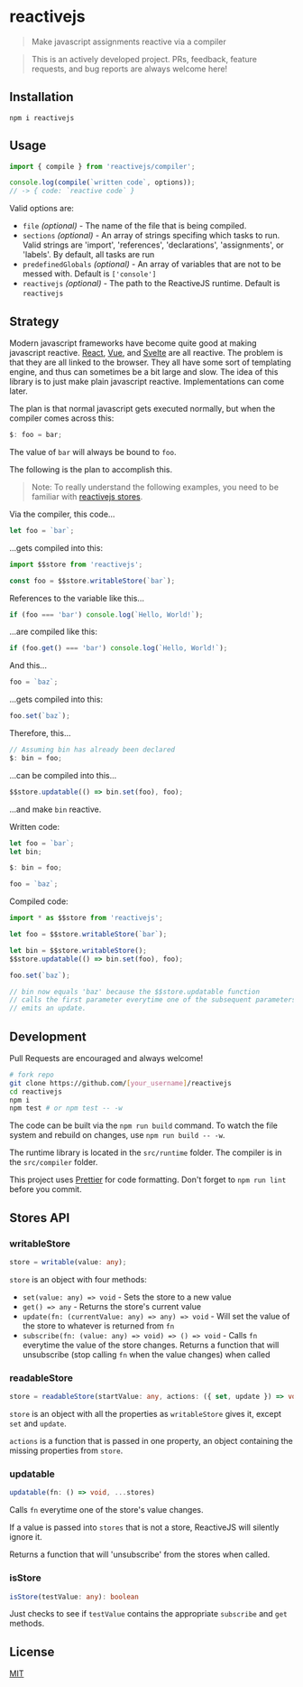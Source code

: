 # reactivejs

> Make javascript assignments reactive via a compiler

> This is an actively developed project. PRs, feedback, feature requests, and bug reports are always welcome here!

## Installation

```shell
npm i reactivejs
```

## Usage

```js
import { compile } from 'reactivejs/compiler';

console.log(compile(`written code`, options));
// -> { code: `reactive code` }
```

Valid options are:

-   `file` _(optional)_ - The name of the file that is being compiled.
-   `sections` _(optional)_ - An array of strings specifing which tasks to run. Valid strings are 'import', 'references', 'declarations', 'assignments', or 'labels'. By default, all tasks are run
-   `predefinedGlobals` _(optional)_ - An array of variables that are not to be messed with. Default is `['console']`
-   `reactivejs` _(optional)_ - The path to the ReactiveJS runtime. Default is `reactivejs`

## Strategy

Modern javascript frameworks have become quite good at making javascript reactive. [React](https://reactjs.org), [Vue](https://vuejs.org), and [Svelte](https://svelte.dev) are all reactive. The problem is that they are all linked to the browser. They all have some sort of templating engine, and thus can sometimes be a bit large and slow. The idea of this library is to just make plain javascript reactive. Implementations can come later.

The plan is that normal javascript gets executed normally, but when the compiler comes across this:

```js
$: foo = bar;
```

The value of `bar` will always be bound to `foo`.

The following is the plan to accomplish this.

> Note: To really understand the following examples, you need to be familiar with [reactivejs stores](#stores-api).

Via the compiler, this code...

```js
let foo = `bar`;
```

...gets compiled into this:

```js
import $$store from 'reactivejs';

const foo = $$store.writableStore(`bar`);
```

References to the variable like this...

```js
if (foo === 'bar') console.log(`Hello, World!`);
```

...are compiled like this:

```js
if (foo.get() === 'bar') console.log(`Hello, World!`);
```

And this...

```js
foo = `baz`;
```

...gets compiled into this:

```js
foo.set(`baz`);
```

Therefore, this...

```js
// Assuming bin has already been declared
$: bin = foo;
```

...can be compiled into this...

```js
$$store.updatable(() => bin.set(foo), foo);
```

...and make `bin` reactive.

Written code:

```js
let foo = `bar`;
let bin;

$: bin = foo;

foo = `baz`;
```

Compiled code:

```js
import * as $$store from 'reactivejs';

let foo = $$store.writableStore(`bar`);

let bin = $$store.writableStore();
$$store.updatable(() => bin.set(foo), foo);

foo.set(`baz`);

// bin now equals 'baz' because the $$store.updatable function
// calls the first parameter everytime one of the subsequent parameters
// emits an update.
```

## Development

Pull Requests are encouraged and always welcome!

```sh
# fork repo
git clone https://github.com/[your_username]/reactivejs
cd reactivejs
npm i
npm test # or npm test -- -w
```

The code can be built via the `npm run build` command. To watch the file system and rebuild on changes, use `npm run build -- -w`.

The runtime library is located in the `src/runtime` folder. The compiler is in the `src/compiler` folder.

This project uses [Prettier](https://prettier.io) for code formatting. Don't forget to `npm run lint` before you commit.

## Stores API

### writableStore

```ts
store = writable(value: any);
```

`store` is an object with four methods:

-   `set(value: any) => void` - Sets the store to a new value
-   `get() => any` - Returns the store's current value
-   `update(fn: (currentValue: any) => any) => void` - Will set the value of the store to whatever is returned from `fn`
-   `subscribe(fn: (value: any) => void) => () => void` - Calls `fn` everytime the value of the store changes. Returns a function that will unsubscribe (stop calling `fn` when the value changes) when called

### readableStore

```ts
store = readableStore(startValue: any, actions: ({ set, update }) => void);
```

`store` is an object with all the properties as `writableStore` gives it, except `set` and `update`.

`actions` is a function that is passed in one property, an object containing the missing properties from `store`.

### updatable

```ts
updatable(fn: () => void, ...stores)
```

Calls `fn` everytime one of the store's value changes.

If a value is passed into `stores` that is not a store, ReactiveJS will silently ignore it.

Returns a function that will 'unsubscribe' from the stores when called.

### isStore

```ts
isStore(testValue: any): boolean
```

Just checks to see if `testValue` contains the appropriate `subscribe` and `get` methods.

## License

[MIT](/LICENSE)
